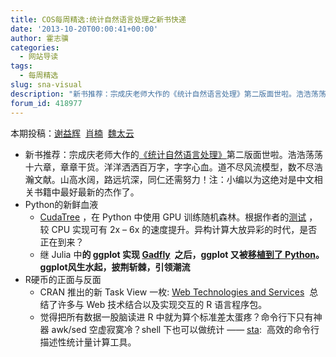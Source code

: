 ```yaml
---
title: COS每周精选:统计自然语言处理之新书快递
date: '2013-10-20T00:00:41+00:00'
author: 霍志骥
categories:
  - 网站导读
tags:
  - 每周精选
slug: sna-visual
description: "新书推荐：宗成庆老师大作的《统计自然语言处理》第二版面世啦。浩浩荡荡十六章，章章干货。洋洋洒洒百万字，字字心血。道不尽风流模型，数不尽浩瀚文献。山高水阔，路远坑深，同仁还需努力！注：小编以为这绝对是中文相关书籍中最好最新的杰作了。"
forum_id: 418977
---
```


本期投稿：[谢益辉](http://yihui.name/)  [肖楠](http://www.road2stat.com/)  [魏太云](http://taiyun.cos.name/)

  * 新书推荐：宗成庆老师大作的[《统计自然语言处理》](http://item.jd.com/11314362.html)第二版面世啦。浩浩荡荡十六章，章章干货。洋洋洒洒百万字，字字心血。道不尽风流模型，数不尽浩瀚文献。山高水阔，路远坑深，同仁还需努力！注：小编以为这绝对是中文相关书籍中最好最新的杰作了。
  * Python的新鲜血液
      * [CudaTree](https://github.com/EasonLiao/CudaTree) ，在 Python 中使用 GPU 训练随机森林。根据作者的[测试](http://blog.explainmydata.com/2013/10/training-random-forests-in-python-using.html) ，较 CPU 实现可有 2x – 6x 的速度提升。异构计算大放异彩的时代，是否正在到来？
      * 继 Julia 中**的 ggplot 实现 [Gadfly](https://github.com/dcjones/Gadfly.jl)  之后，ggplot 又被[移植到了 Python](https://github.com/yhat/ggplot/)。ggplot风生水起，披荆斩棘，引领潮流**
  * R硬币的正面与反面 
      * CRAN 推出的新 Task View 一枚: [Web Technologies and Services](http://cran.r-project.org/web/views/WebTechnologies.html)  总结了许多与 Web 技术结合以及实现交互的 R 语言程序包。
      * 觉得把所有数据一股脑读进 R 中就为算个标准差太蛋疼？命令行下只有神器 awk/sed 空虚寂寞冷？shell 下也可以做统计 —— [sta](https://github.com/simonccarter/sta):  高效的命令行描述性统计量计算工具。
